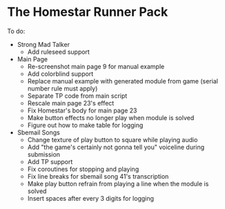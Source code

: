 # The Homestar Runner Pack

To do:

* Strong Mad Talker
  * Add ruleseed support
* Main Page
  * Re-screenshot main page 9 for manual example
  * Add colorblind support
  * Replace manual example with generated module from game (serial number rule must apply)
  * Separate TP code from main script
  * Rescale main page 23's effect
  * Fix Homestar's body for main page 23
  * Make button effects no longer play when module is solved
  * Figure out how to make table for logging
* Sbemail Songs
  * Change texture of play button to square while playing audio
  * Add "the game's certainly not gonna tell you" voiceline during submission
  * Add TP support
  * Fix coroutines for stopping and playing
  * Fix line breaks for sbemail song 41's transcription
  * Make play button refrain from playing a line when the module is solved
  * Insert spaces after every 3 digits for logging
